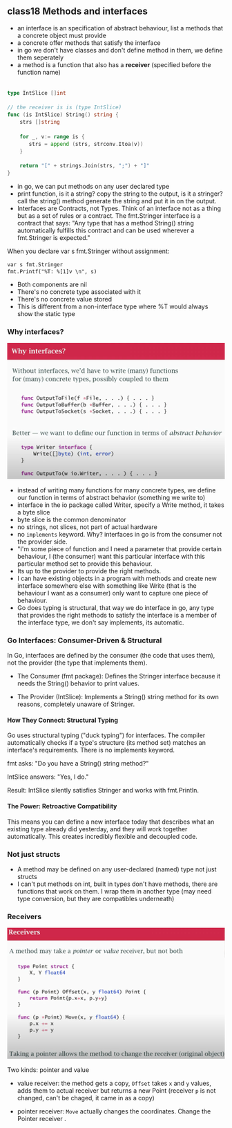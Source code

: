 ## class18 Methods and interfaces

- an interface is an specification of abstract behaviour, list a methods that a concrete object must provide
- a concrete offer methods that satisfy the interface
- in go we don't have classes and don't define method in them, we define them seperately
- a method is a function that also has a **receiver** (specified before the function name)

```go

type IntSlice []int

// the receiver is is (type IntSlice)
func (is IntSlice) String() string {
    strs []string

    for _, v:= range is {
       strs = append (strs, strconv.Itoa(v))
    }

    return "[" + strings.Join(strs, ";") + "]"
}

```

- in go, we can put methods on any user declared type 
- print function, is it a string? copy the string to the output, is it a stringer? call the string() method generate the string and put it in on the output.
- Interfaces are Contracts, not Types. Think of an interface not as a thing but as a set of rules or a contract. The fmt.Stringer interface is a contract that says: "Any type that has a method String() string automatically fulfills this contract and can be used wherever a fmt.Stringer is expected."

When you declare var s fmt.Stringer without assignment:
```
var s fmt.Stringer
fmt.Printf("%T: %[1]v \n", s)
```

- Both components are nil
- There's no concrete type associated with it
- There's no concrete value stored
- This is different from a non-interface type where %T would always show the static type

### Why interfaces?

![](./img/why-interfaces.png)

- instead of writing many functions for many concrete types, we define our function in terms of abstract behavior (something we write to)
- interface in the io package called Writer, specify a Write method, it takes a byte slice
- byte slice is the common denominator
- no strings, not slices, not part of actual hardware
- no `implements` keyword. Why? interfaces in go is from the consumer not the provider side.
- "I'm some piece of function and I need a parameter that provide certain behaviour, I (the consumer) want this particular interface with this particular method set to provide this behaviour.
-  Its up to the provider to provide the right methods.
-  I can have existing objects in a program with methods and create new interface somewhere else with something like Write (that is the behaviour I want as a consumer) only want to capture one piece of behaviour.
- Go does typing is structural, that way we do interface in go, any type that provides the right methods to satisfy the interface is a member of the interface type, we don't say implements, its automatic.

### Go Interfaces: Consumer-Driven & Structural
In Go, interfaces are defined by the consumer (the code that uses them), not the provider (the type that implements them).

- The Consumer (fmt package): Defines the Stringer interface because it needs the String() behavior to print values.

- The Provider (IntSlice): Implements a String() string method for its own reasons, completely unaware of Stringer.

#### How They Connect: Structural Typing
Go uses structural typing ("duck typing") for interfaces. The compiler automatically checks if a type's structure (its method set) matches an interface's requirements. There is no implements keyword.

fmt asks: "Do you have a String() string method?"

IntSlice answers: "Yes, I do."

Result: IntSlice silently satisfies Stringer and works with fmt.Println.

#### The Power: Retroactive Compatibility
This means you can define a new interface today that describes what an existing type already did yesterday, and they will work together automatically. This creates incredibly flexible and decoupled code.

### Not just structs
- A method may be defined on any user-declared (named) type not just structs
- I can't put methods on int, built in types don't have methods, there are functions that work on them. I wrap them in another type (may need type conversion, but they are compatibles underneath)

### Receivers

![](./img/receivers.png)

Two kinds: pointer and value

- value receiver: the method gets a copy, `Offset` takes `x` and `y` values, adds them to actual receiver but returns a new Point (receiver `p` is not changed, can't be chaged, it came in as a copy)

- pointer receiver: `Move` actually changes the coordinates. Change the Pointer receiver . 